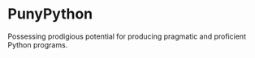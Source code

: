 # PunyPython
Possessing prodigious potential for producing pragmatic and proficient Python programs.
